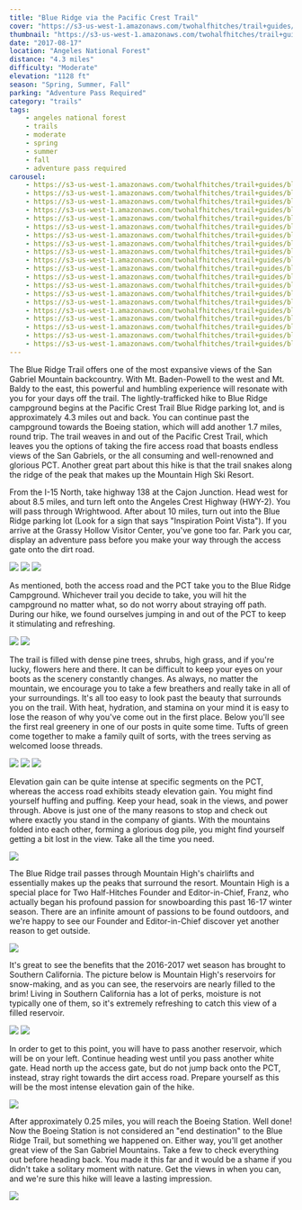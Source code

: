 ```yaml
---
title: "Blue Ridge via the Pacific Crest Trail"
cover: "https://s3-us-west-1.amazonaws.com/twohalfhitches/trail+guides/blue+ridge/_J8A2146.jpg"
thumbnail: "https://s3-us-west-1.amazonaws.com/twohalfhitches/trail+guides/blue+ridge/_J8A2146-thumbnail.jpg"
date: "2017-08-17"
location: "Angeles National Forest"
distance: "4.3 miles"
difficulty: "Moderate"
elevation: "1128 ft"
season: "Spring, Summer, Fall"
parking: "Adventure Pass Required"
category: "trails"
tags:
    - angeles national forest
    - trails
    - moderate
    - spring
    - summer
    - fall
    - adventure pass required
carousel:
    - https://s3-us-west-1.amazonaws.com/twohalfhitches/trail+guides/blue+ridge/_J8A2074.jpg
    - https://s3-us-west-1.amazonaws.com/twohalfhitches/trail+guides/blue+ridge/_J8A2078.jpg
    - https://s3-us-west-1.amazonaws.com/twohalfhitches/trail+guides/blue+ridge/_J8A2080.jpg
    - https://s3-us-west-1.amazonaws.com/twohalfhitches/trail+guides/blue+ridge/_J8A2092.jpg
    - https://s3-us-west-1.amazonaws.com/twohalfhitches/trail+guides/blue+ridge/_J8A2094.jpg
    - https://s3-us-west-1.amazonaws.com/twohalfhitches/trail+guides/blue+ridge/_J8A2102.jpg
    - https://s3-us-west-1.amazonaws.com/twohalfhitches/trail+guides/blue+ridge/_J8A2115.jpg
    - https://s3-us-west-1.amazonaws.com/twohalfhitches/trail+guides/blue+ridge/_J8A2116.jpg
    - https://s3-us-west-1.amazonaws.com/twohalfhitches/trail+guides/blue+ridge/_J8A2151.jpg
    - https://s3-us-west-1.amazonaws.com/twohalfhitches/trail+guides/blue+ridge/_J8A2161.jpg
    - https://s3-us-west-1.amazonaws.com/twohalfhitches/trail+guides/blue+ridge/_J8A2176.jpg
    - https://s3-us-west-1.amazonaws.com/twohalfhitches/trail+guides/blue+ridge/_J8A2184.jpg
    - https://s3-us-west-1.amazonaws.com/twohalfhitches/trail+guides/blue+ridge/_J8A2210.jpg
    - https://s3-us-west-1.amazonaws.com/twohalfhitches/trail+guides/blue+ridge/_J8A2237.jpg
    - https://s3-us-west-1.amazonaws.com/twohalfhitches/trail+guides/blue+ridge/_J8A2243.jpg
    - https://s3-us-west-1.amazonaws.com/twohalfhitches/trail+guides/blue+ridge/_J8A2252.jpg
    - https://s3-us-west-1.amazonaws.com/twohalfhitches/trail+guides/blue+ridge/_J8A2265.jpg
    - https://s3-us-west-1.amazonaws.com/twohalfhitches/trail+guides/blue+ridge/_J8A2266.jpg
    - https://s3-us-west-1.amazonaws.com/twohalfhitches/trail+guides/blue+ridge/_J8A2274.jpg
    - https://s3-us-west-1.amazonaws.com/twohalfhitches/trail+guides/blue+ridge/_J8A2297.jpg
---
```


The Blue Ridge Trail offers one of the most expansive views
of the San Gabriel Mountain backcountry. With Mt. Baden-Powell to the west and Mt. Baldy to
the east, this powerful and humbling experience will resonate with you for your days off the
trail. The lightly-trafficked hike to Blue Ridge campground begins at the Pacific Crest Trail
Blue Ridge parking lot, and is approximately 4.3 miles out and back. You can continue past the
campground towards the Boeing station, which will add another 1.7 miles, round trip. The trail
weaves in and out of the Pacific Crest Trail, which leaves you the options of taking the fire
access road that boasts endless views of the San Gabriels, or the all consuming and
well-renowned and glorious PCT. Another great part about this hike is that the trail snakes
along the ridge of the peak that makes up the Mountain High Ski Resort.

From the I-15 North, take highway 138 at the Cajon
Junction. Head west for about 8.5 miles, and turn left onto the Angeles Crest Highway
(HWY-2). You will pass through Wrightwood. After about 10 miles, turn out into the Blue
Ridge parking lot (Look for a sign that says "Inspiration Point Vista"). If you arrive at
the Grassy Hollow Visitor Center, you've gone too far. Park you car, display an adventure
pass before you make your way through the access gate onto the dirt road.

![](https://s3-us-west-1.amazonaws.com/twohalfhitches/trail+guides/blue+ridge/_J8A2073.jpg)
![](https://s3-us-west-1.amazonaws.com/twohalfhitches/trail+guides/blue+ridge/_J8A2075.jpg)
![](https://s3-us-west-1.amazonaws.com/twohalfhitches/trail+guides/blue+ridge/_J8A2081.jpg)

As mentioned, both the access road and the PCT take you to the Blue Ridge Campground.
Whichever trail you decide to take, you will hit the campground no matter what, so do
not worry about straying off path. During our hike, we found ourselves jumping in and out
of the PCT to keep it stimulating and refreshing.

![](https://s3-us-west-1.amazonaws.com/twohalfhitches/trail+guides/blue+ridge/_J8A2096.jpg)
![](https://s3-us-west-1.amazonaws.com/twohalfhitches/trail+guides/blue+ridge/_J8A2110.jpg)

The trail is filled with dense pine trees, shrubs, high grass, and if you're lucky,
flowers here and there. It can be difficult to keep your eyes on your boots as the scenery
constantly changes. As always, no matter the mountain, we encourage you to take a few
breathers and really take in all of your surroundings. It's all too easy to look past the
beauty that surrounds you on the trail. With heat, hydration, and stamina on your mind it
is easy to lose the reason of why you've come out in the first place. Below you'll see the
first real greenery in one of our posts in quite some time. Tufts of green come together to
make a family quilt of sorts, with the trees serving as welcomed loose threads.

![](https://s3-us-west-1.amazonaws.com/twohalfhitches/trail+guides/blue+ridge/_J8A2121.jpg)
![](https://s3-us-west-1.amazonaws.com/twohalfhitches/trail+guides/blue+ridge/_J8A2129.jpg)
![](https://s3-us-west-1.amazonaws.com/twohalfhitches/trail+guides/blue+ridge/_J8A2140.jpg)

Elevation gain can be quite intense at specific segments on the PCT, whereas the
access road exhibits steady elevation gain. You might find yourself huffing and puffing.
Keep your head, soak in the views, and power through. Above is just one of the many reasons
to stop and check out where exactly you stand in the company of giants. With the mountains
folded into each other, forming a glorious dog pile, you might find yourself getting a bit
lost in the view. Take all the time you need.

![](https://s3-us-west-1.amazonaws.com/twohalfhitches/trail+guides/blue+ridge/_J8A2183.jpg)

The Blue Ridge trail passes through Mountain High's chairlifts and essentially makes
up the peaks that surround the resort. Mountain High is a special place for Two Half-Hitches
Founder and Editor-in-Chief, Franz, who actually began his profound passion for snowboarding
this past 16-17 winter season. There are an infinite amount of passions to be found outdoors,
and we're happy to see our Founder and Editor-in-Chief discover yet another reason to get outside.

![](https://s3-us-west-1.amazonaws.com/twohalfhitches/trail+guides/blue+ridge/_J8A2166.jpg)

It's great to see the benefits that the 2016-2017 wet season has brought to
Southern California. The picture below is Mountain High's reservoirs for snow-making,
and as you can see, the reservoirs are nearly filled to the brim! Living in Southern
California has a lot of perks, moisture is not typically one of them, so it's extremely
refreshing to catch this view of a filled reservoir.

![](https://s3-us-west-1.amazonaws.com/twohalfhitches/trail+guides/blue+ridge/_J8A2195.jpg)
![](https://s3-us-west-1.amazonaws.com/twohalfhitches/trail+guides/blue+ridge/_J8A2242.jpg)

In order to get to this point, you will have to pass another reservoir, which will
be on your left. Continue heading west until you pass another white gate. Head north up
the access gate, but do not jump back onto the PCT, instead, stray right towards the dirt
access road. Prepare yourself as this will be the most intense elevation gain of the hike.

![](https://s3-us-west-1.amazonaws.com/twohalfhitches/trail+guides/blue+ridge/_J8A2268.jpg)

After approximately 0.25 miles, you will reach the Boeing Station. Well done! Now the
Boeing Station is not considered an "end destination" to the Blue Ridge Trail, but
something we happened on. Either way, you'll get another great view of the San Gabriel
Mountains. Take a few to check everything out before heading back. You made it this far
and it would be a shame if you didn't take a solitary moment with nature. Get the views
in when you can, and we're sure this hike will leave a lasting impression.

![](https://s3-us-west-1.amazonaws.com/twohalfhitches/trail+guides/blue+ridge/_J8A2272.jpg)
